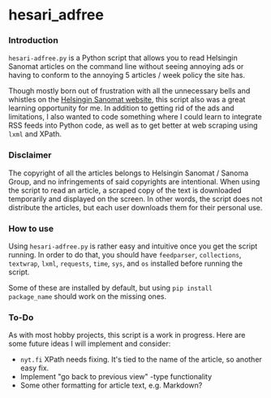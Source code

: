 # hesari_adfree

### Introduction 
<code>hesari-adfree.py</code> is a Python script that allows you to read Helsingin Sanomat articles on the command line without seeing 
annoying ads or having to conform to the 
annoying 5 articles / week policy the site has.

Though mostly born out of frustration with all the unnecessary bells and whistles on the <a href="https://www.hs.fi">Helsingin Sanomat website</a>, this script 
also was a great 
learning opportunity for me. In addition to getting rid of the ads and limitations, I also wanted to code something where I could learn to integrate RSS feeds into Python code, as well as to get better at web scraping using <code>lxml</code> and XPath.

### Disclaimer
The copyright of all the articles belongs to Helsingin Sanomat / Sanoma Group, and no infringements of said copyrights are intentional. When using the script to read an article, a scraped copy of the text is downloaded temporarily and displayed on the screen. In other words, the script does not distribute the articles, but each user downloads them for their personal use.

### How to use
Using <code>hesari-adfree.py</code> is rather easy and intuitive once you get the script running. In order to do that, you should have <code>feedparser</code>, 
<code>collections</code>, <code>textwrap</code>, <code>lxml</code>, <code>requests</code>, <code>time</code>, <code>sys</code>, and <code>os</code> installed before running the script. 

Some of these are installed by default, but using <code>pip install package_name</code> should work on the missing ones.

### To-Do
As with most hobby projects, this script is a work in progress. Here are some future ideas I will implement and consider:
- <code>nyt.fi</code> XPath needs fixing. It's tied to the name of the article, so another easy fix.
- Implement "go back to previous view" -type functionality
- Some other formatting for article text, e.g. Markdown?
